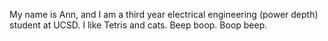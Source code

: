 My name is Ann, and I am a third year electrical engineering (power depth) student at UCSD. I like Tetris and cats. Beep boop. Boop beep.